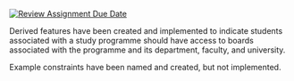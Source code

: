[![Review Assignment Due Date](https://classroom.github.com/assets/deadline-readme-button-22041afd0340ce965d47ae6ef1cefeee28c7c493a6346c4f15d667ab976d596c.svg)](https://classroom.github.com/a/_CDJsVQB)

Derived features have been created and implemented to 
indicate students associated with a study programme should 
have access to boards associated with the programme and its 
department, faculty, and university. 

Example constraints have been named and created, but not implemented.